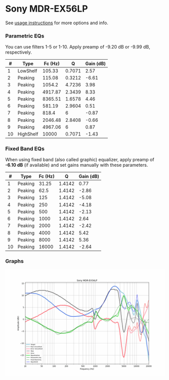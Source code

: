 # Sony MDR-EX56LP
See [usage instructions](https://github.com/jaakkopasanen/AutoEq#usage) for more options and info.

### Parametric EQs
You can use filters 1-5 or 1-10. Apply preamp of -9.20 dB or -9.99 dB, respectively.

|   # | Type      |   Fc (Hz) |      Q |   Gain (dB) |
|-----|-----------|-----------|--------|-------------|
|   1 | LowShelf  |    105.33 | 0.7071 |        2.57 |
|   2 | Peaking   |    115.08 | 0.3212 |       -6.61 |
|   3 | Peaking   |   1054.2  | 4.7236 |        3.98 |
|   4 | Peaking   |   4917.87 | 2.3439 |        8.33 |
|   5 | Peaking   |   8365.51 | 1.6578 |        4.46 |
|   6 | Peaking   |    581.19 | 2.9604 |        0.51 |
|   7 | Peaking   |    818.4  | 6      |       -0.87 |
|   8 | Peaking   |   2046.48 | 2.8408 |       -0.66 |
|   9 | Peaking   |   4967.06 | 6      |        0.87 |
|  10 | HighShelf |  10000    | 0.7071 |       -1.43 |

### Fixed Band EQs
When using fixed band (also called graphic) equalizer, apply preamp of **-6.10 dB** (if available) and set gains manually with these parameters.

|   # | Type    |   Fc (Hz) |      Q |   Gain (dB) |
|-----|---------|-----------|--------|-------------|
|   1 | Peaking |     31.25 | 1.4142 |        0.77 |
|   2 | Peaking |     62.5  | 1.4142 |       -2.86 |
|   3 | Peaking |    125    | 1.4142 |       -5.08 |
|   4 | Peaking |    250    | 1.4142 |       -4.18 |
|   5 | Peaking |    500    | 1.4142 |       -2.13 |
|   6 | Peaking |   1000    | 1.4142 |        2.64 |
|   7 | Peaking |   2000    | 1.4142 |       -2.42 |
|   8 | Peaking |   4000    | 1.4142 |        5.42 |
|   9 | Peaking |   8000    | 1.4142 |        5.36 |
|  10 | Peaking |  16000    | 1.4142 |       -2.64 |

### Graphs
![](./Sony%20MDR-EX56LP.png)

